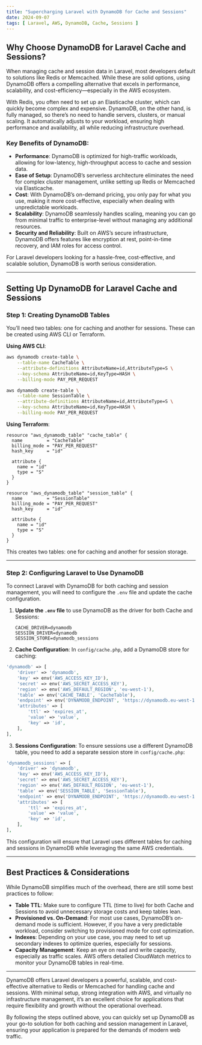 ```yaml
---
title: "Supercharging Laravel with DynamoDB for Cache and Sessions"
date: 2024-09-07
tags: [ Laravel, AWS, DynamoDB, Cache, Sessions ]
---
```


## Why Choose DynamoDB for Laravel Cache and Sessions?

When managing cache and session data in Laravel, most developers default to solutions like Redis or Memcached. While
these are solid options, using DynamoDB offers a compelling alternative that excels in performance, scalability, and
cost-efficiency—especially in the AWS ecosystem.

With Redis, you often need to set up an Elasticache cluster, which can quickly become complex and expensive. DynamoDB,
on the other hand, is fully managed, so there’s no need to handle servers, clusters, or manual scaling. It automatically
adjusts to your workload, ensuring high performance and availability, all while reducing infrastructure overhead.

### Key Benefits of DynamoDB:

- **Performance**: DynamoDB is optimized for high-traffic workloads, allowing for low-latency, high-throughput access to
  cache and session data.
- **Ease of Setup**: DynamoDB’s serverless architecture eliminates the need for complex cluster management, unlike
  setting up Redis or Memcached via Elasticache.
- **Cost**: With DynamoDB’s on-demand pricing, you only pay for what you use, making it more cost-effective, especially
  when dealing with unpredictable workloads.
- **Scalability**: DynamoDB seamlessly handles scaling, meaning you can go from minimal traffic to enterprise-level
  without managing any additional resources.
- **Security and Reliability**: Built on AWS’s secure infrastructure, DynamoDB offers features like encryption at rest,
  point-in-time recovery, and IAM roles for access control.

For Laravel developers looking for a hassle-free, cost-effective, and scalable solution, DynamoDB is worth serious
consideration.

---

## Setting Up DynamoDB for Laravel Cache and Sessions

### Step 1: Creating DynamoDB Tables

You’ll need two tables: one for caching and another for sessions. These can be created using AWS CLI or Terraform.

**Using AWS CLI**:

```bash
aws dynamodb create-table \
    --table-name CacheTable \
    --attribute-definitions AttributeName=id,AttributeType=S \
    --key-schema AttributeName=id,KeyType=HASH \
    --billing-mode PAY_PER_REQUEST
```

```bash
aws dynamodb create-table \
    --table-name SessionTable \
    --attribute-definitions AttributeName=id,AttributeType=S \
    --key-schema AttributeName=id,KeyType=HASH \
    --billing-mode PAY_PER_REQUEST
```

**Using Terraform**:

```hcl
resource "aws_dynamodb_table" "cache_table" {
  name         = "CacheTable"
  billing_mode = "PAY_PER_REQUEST"
  hash_key     = "id"

  attribute {
    name = "id"
    type = "S"
  }
}

resource "aws_dynamodb_table" "session_table" {
  name         = "SessionTable"
  billing_mode = "PAY_PER_REQUEST"
  hash_key     = "id"

  attribute {
    name = "id"
    type = "S"
  }
}
```

This creates two tables: one for caching and another for session storage.

---

### Step 2: Configuring Laravel to Use DynamoDB

To connect Laravel with DynamoDB for both caching and session management, you will need to configure the `.env` file and
update the cache configuration.

1. **Update the `.env` file** to use DynamoDB as the driver for both Cache and Sessions:
    ```env
    CACHE_DRIVER=dynamodb
    SESSION_DRIVER=dynamodb
    SESSION_STORE=dynamodb_sessions
    ```

2. **Cache Configuration**:
   In `config/cache.php`, add a DynamoDB store for caching:

```php
'dynamodb' => [
    'driver' => 'dynamodb',
    'key' => env('AWS_ACCESS_KEY_ID'),
    'secret' => env('AWS_SECRET_ACCESS_KEY'),
    'region' => env('AWS_DEFAULT_REGION', 'eu-west-1'),
    'table' => env('CACHE_TABLE', 'CacheTable'),
    'endpoint' => env('DYNAMODB_ENDPOINT', 'https://dynamodb.eu-west-1.amazonaws.com'),
    'attributes' => [
        'ttl' => 'expires_at',
        'value' => 'value',
        'key' => 'id',
    ],
],
```

3. **Sessions Configuration**:
   To ensure sessions use a different DynamoDB table, you need to add a separate session store in `config/cache.php`:

```php
'dynamodb_sessions' => [
    'driver' => 'dynamodb',
    'key' => env('AWS_ACCESS_KEY_ID'),
    'secret' => env('AWS_SECRET_ACCESS_KEY'),
    'region' => env('AWS_DEFAULT_REGION', 'eu-west-1'),
    'table' => env('SESSION_TABLE', 'SessionTable'),
    'endpoint' => env('DYNAMODB_ENDPOINT', 'https://dynamodb.eu-west-1.amazonaws.com'),
    'attributes' => [
        'ttl' => 'expires_at',
        'value' => 'value',
        'key' => 'id',
    ],
],
```

This configuration will ensure that Laravel uses different tables for caching and sessions in DynamoDB while leveraging
the same AWS credentials.

---

## Best Practices & Considerations

While DynamoDB simplifies much of the overhead, there are still some best practices to follow:

- **Table TTL**: Make sure to configure TTL (time to live) for both Cache and Sessions to avoid unnecessary storage
  costs and keep tables lean.
- **Provisioned vs. On-Demand**: For most use cases, DynamoDB’s on-demand mode is sufficient. However, if you have a
  very predictable workload, consider switching to provisioned mode for cost optimization.
- **Indexes**: Depending on your use case, you may need to set up secondary indexes to optimize queries, especially for
  sessions.
- **Capacity Management**: Keep an eye on read and write capacity, especially as traffic scales. AWS offers detailed
  CloudWatch metrics to monitor your DynamoDB tables in real-time.

---

DynamoDB offers Laravel developers a powerful, scalable, and cost-effective alternative to Redis or Memcached for
handling cache and sessions. With minimal setup, strong integration with AWS, and virtually no infrastructure
management, it’s an excellent choice for applications that require flexibility and growth without the operational
overhead.

By following the steps outlined above, you can quickly set up DynamoDB as your go-to solution for both caching and
session management in Laravel, ensuring your application is prepared for the demands of modern web traffic.
